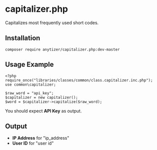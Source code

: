 # capitalizer.php

Capitalizes most frequently used short codes.


## Installation

    composer require anytizer/capitalizer.php:dev-master


## Usage Example

	<?php
	require_once("libraries/classes/common/class.capitalizer.inc.php");
	use common\capitalizer;

    $raw_word = "api_key";
    $capitalizer = new capitalizer();
    $word = $capitalizer->capitalize($raw_word);

You should expect __API Key__ as output.


## Output

 * __IP Address__ for "ip_address"
 * __User ID__ for "user id"
